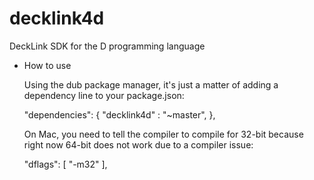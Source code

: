 decklink4d
==========

DeckLink SDK for the D programming language

* How to use

  Using the dub package manager, it's just a matter of adding a dependency line
  to your package.json:

	"dependencies": {
		"decklink4d" :  "~master",
	},

  On Mac, you need to tell the compiler to compile for 32-bit because right now
  64-bit does not work due to a compiler issue:
  
	"dflags": [ "-m32" ],
